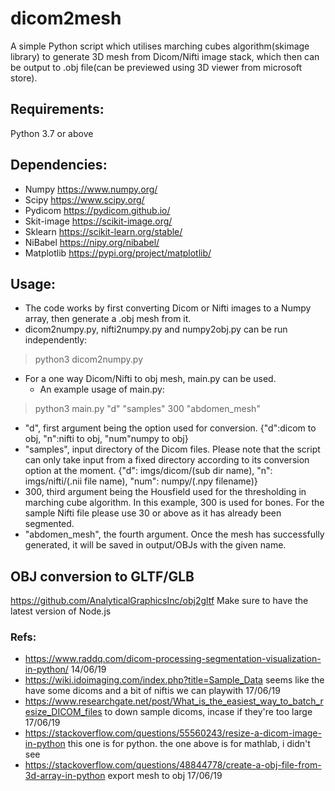 # dicom2mesh
A simple Python script which utilises marching cubes algorithm(skimage library) to generate 3D mesh from Dicom/Nifti image stack, which then can be output to .obj file(can be previewed using 3D viewer from microsoft store).

## Requirements:
Python 3.7 or above

## Dependencies:
- Numpy https://www.numpy.org/
- Scipy https://www.scipy.org/
- Pydicom https://pydicom.github.io/
- Skit-image https://scikit-image.org/
- Sklearn https://scikit-learn.org/stable/
- NiBabel https://nipy.org/nibabel/
- Matplotlib https://pypi.org/project/matplotlib/

## Usage:
- The code works by first converting Dicom or Nifti images to a Numpy array, then generate a .obj mesh from it.
- dicom2numpy.py, nifti2numpy.py and numpy2obj.py can be run independently:
> python3 dicom2numpy.py

- For a one way Dicom/Nifti to obj mesh, main.py can be used.
    - An example usage of main.py: 
> python3 main.py "d" "samples" 300 "abdomen_mesh"

   - "d", first argument being the option used for conversion. {"d":dicom to obj, "n":nifti to obj, "num"numpy to obj}
   - "samples", input directory of the Dicom files. Please note that the script can only take input from a fixed directory according           to its conversion option at the moment. {"d": imgs/dicom/(sub dir name), "n": imgs/nifti/(.nii file name), "num": numpy/(.npy             filename)}
   - 300, third argument being the Housfield used for the thresholding in marching cube algorithm. In this example, 300 is used for             bones. For the sample Nifti file please use 30 or above as it has already been segmented.
   - "abdomen_mesh", the fourth argument. Once the mesh has successfully generated, it will be saved in output/OBJs with the given             name.

## OBJ conversion to GLTF/GLB
https://github.com/AnalyticalGraphicsInc/obj2gltf
Make sure to have the latest version of Node.js 

### Refs:
- https://www.raddq.com/dicom-processing-segmentation-visualization-in-python/      14/06/19
- https://wiki.idoimaging.com/index.php?title=Sample_Data   seems like the have some dicoms and a bit of niftis we can playwith    17/06/19
- https://www.researchgate.net/post/What_is_the_easiest_way_to_batch_resize_DICOM_files to down sample dicoms, incase if they're too large  17/06/19
- https://stackoverflow.com/questions/55560243/resize-a-dicom-image-in-python      this one is for python. the one above is for mathlab, i didn't see
- https://stackoverflow.com/questions/48844778/create-a-obj-file-from-3d-array-in-python   export mesh to obj   17/06/19
